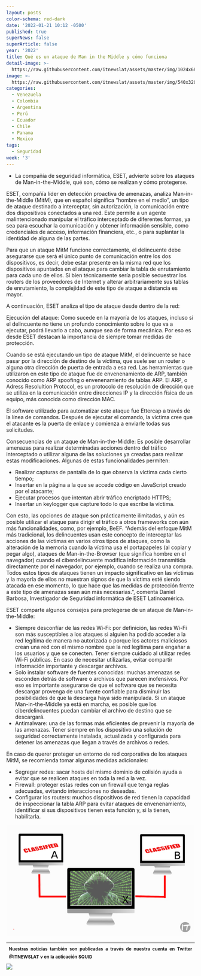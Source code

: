```yaml
---
layout: posts
color-schema: red-dark
date: '2022-01-21 10:12 -0500'
published: true
superNews: false
superArticle: false
year: '2022'
title: Qué es un ataque de Man in the Middle y cómo funciona
detail-image: >-
  https://raw.githubusercontent.com/itnewslat/assets/master/img/1024x680/Man-in-the-Middle-g.jpg
image: >-
  https://raw.githubusercontent.com/itnewslat/assets/master/img/540x320/Man-in-the-Middle-p.jpg
categories:
  - Venezuela
  - Colombia
  - Argentina
  - Perú
  - Ecuador
  - Chile
  - Panama
  - Mexico
tags:
  - Seguridad
week: '3'
---
```

- La compañía de seguridad informática, ESET, advierte sobre los ataques de Man-in-the-Middle, qué son, cómo se realizan y cómo protegerse.

ESET, compañía líder en detección proactiva de amenazas, analiza Man-in-the-Middle (MitM), que en español significa “hombre en el medio”, un tipo de ataque destinado a interceptar, sin autorización, la comunicación entre dos dispositivos conectados a una red. Este permite a un agente malintencionado manipular el tráfico interceptado de diferentes formas, ya sea para escuchar la comunicación y obtener información sensible, como credenciales de acceso, información financiera, etc., o para suplantar la identidad de alguna de las partes. 

Para que un ataque MitM funcione correctamente, el delincuente debe asegurarse que será el único punto de comunicación entre los dos dispositivos, es decir, debe estar presente en la misma red que los dispositivos apuntados en el ataque para cambiar la tabla de enrutamiento para cada uno de ellos. 
Si bien técnicamente sería posible secuestrar los routers de los proveedores de Internet y alterar arbitrariamente sus tablas de enrutamiento, la complejidad de este tipo de ataque a distancia es mayor. 

A continuación, ESET analiza el tipo de ataque desde dentro de la red:
 
Ejecución del ataque: Como sucede en la mayoría de los ataques, incluso si el delincuente no tiene un profundo conocimiento sobre lo que va a ejecutar, podrá llevarlo a cabo, aunque sea de forma mecánica. Por eso es desde ESET destacan la importancia de siempre tomar medidas de protección.

Cuando se está ejecutando un tipo de ataque MitM, el delincuente se hace pasar por la dirección de destino de la víctima, que suele ser un router o alguna otra dirección de puerta de entrada a esa red. Las herramientas que utilizaron en este tipo de ataque fue de envenenamiento de ARP, también conocido como ARP spoofing o envenenamiento de tablas ARP. El ARP, o Adress Resolultion Protocol, es un protocolo de resolución de dirección que se utiliza en la comunicación entre direcciones IP y la dirección física de un equipo, más conocida como dirección MAC.

El software utilizado para automatizar este ataque fue Ettercap a través de la línea de comandos. Después de ejecutar el comando, la víctima cree que el atacante es la puerta de enlace y comienza a enviarle todas sus solicitudes.

Consecuencias de un ataque de Man-in-the-Middle: Es posible desarrollar amenazas para realizar determinadas acciones dentro del tráfico interceptado o utilizar alguna de las soluciones ya creadas para realizar estas modificaciones. Algunas de estas funcionalidades permiten:
- Realizar capturas de pantalla de lo que observa la víctima cada cierto tiempo;
- Insertar en la página a la que se accede código en JavaScript creado por el atacante;
- Ejecutar procesos que intentan abrir tráfico encriptado HTTPS;
- Insertar un keylogger que capture todo lo que escribe la víctima.


Con esto, las opciones de ataque son prácticamente ilimitadas, y aún es posible utilizar el ataque para dirigir el tráfico a otros frameworks con aún más funcionalidades, como, por ejemplo, BeEF. “Además del enfoque MitM más tradicional, los delincuentes usan este concepto de interceptar las acciones de las víctimas en varios otros tipos de ataques, como la alteración de la memoria cuando la víctima usa el portapapeles (al copiar y pegar algo), ataques de Man-in-the-Browser (que significa hombre en el navegador) cuando el ciberdelincuente modifica información transmitida directamente por el navegador, por ejemplo, cuando se realiza una compra. Todos estos tipos de ataques tienen un impacto significativo en las víctimas y la mayoría de ellos no muestran signos de que la víctima esté siendo atacada en ese momento, lo que hace que las medidas de protección frente a este tipo de amenazas sean aún más necesarias.”, comenta Daniel Barbosa, Investigador de Seguridad informática de ESET Latinoamérica.

ESET comparte algunos consejos para protegerse de un ataque de Man-in-the-Middle: 

- Siempre desconfíar de las redes Wi-Fi: por definición, las redes Wi-Fi son más susceptibles a los ataques si alguien ha podido acceder a la red legítima de manera no autorizada o porque los actores maliciosos crean una red con el mismo nombre que la red legítima para engañar a los usuarios y que se conecten. Tener siempre cuidado al utilizar redes Wi-Fi públicas. En caso de necesitar utilizarlas, evitar compartir información importante y descargar archivos.
- Solo instalar software de fuentes conocidas: muchas amenazas se esconden detrás de software o archivos que parecen inofensivos. Por eso es importante asegurarse de que el software que se necesita descargar provenga de una fuente confiable para disminuir las posibilidades de que la descarga haya sido manipulada. Si un ataque Man-in-the-Middle ya está en marcha, es posible que los ciberdelincuentes puedan cambiar el archivo de destino que se descargará. 
- Antimalware: una de las formas más eficientes de prevenir la mayoría de las amenazas. Tener siempre en los dispositivo una solución de seguridad correctamente instalada, actualizada y configurada para detener las amenazas que llegan a través de archivos o redes.

En caso de querer proteger un entorno de red corporativa de los ataques MitM, se recomienda tomar algunas medidas adicionales:

- Segregar redes: sacar hosts del mismo dominio de colisión ayuda a evitar que se realicen ataques en toda la red a la vez.
- Firewall: proteger estas redes con un firewall que tenga reglas adecuadas, evitando interacciones no deseadas.
- Configurar los routers: muchos dispositivos de red tienen la capacidad de inspeccionar la tabla ARP para evitar ataques de envenenamiento, identificar si sus dispositivos tienen esta función y, si la tienen, habilitarla.

![](https://raw.githubusercontent.com/itnewslat/assets/master/img/540x320/Man-in-the-Middle-p.jpg)

<table style="height: 42px;" width="569">
<tbody>
<tr>
<td style="text-align: justify;"><sub><strong>Nuestras noticias también son publicadas a través de nuestra cuenta en Twitter <a href="https://twitter.com/itnewslat?lang=es">@ITNEWSLAT</a> y en la aplicación <a href="https://squidapp.co/en/">SQUID</a></strong></sub></td>
</tr>
</tbody>
</table>

<img src="https://tracker.metricool.com/c3po.jpg?hash=56f88a41e39ab42c063cc51676587a04"/>